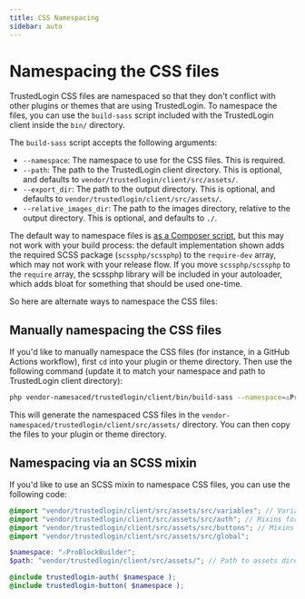 ```yaml
---
title: CSS Namespacing
sidebar: auto
---
```

# Namespacing the CSS files

TrustedLogin CSS files are namespaced so that they don't conflict with other plugins or themes that are using TrustedLogin. To namespace the files, you can use the `build-sass` script included with the TrustedLogin client inside the `bin/` directory. 

The `build-sass` script accepts the following arguments:

- `--namespace`: The namespace to use for the CSS files. This is required.
- `--path`: The path to the TrustedLogin client directory. This is optional, and defaults to `vendor/trustedlogin/client/src/assets/`.
- `--export_dir`: The path to the output directory. This is optional, and defaults to `vendor/trustedlogin/client/src/assets/`.
- `--relative_images_dir`: The path to the images directory, relative to the output directory. This is optional, and defaults to `./`.

The default way to namespace files is [as a Composer script](/Client/01-intro.md), but this may not work with your build process: the default implementation shown adds the required SCSS package (`scssphp/scssphp`) to the `require-dev` array, which may not work with your release flow. If you move `scssphp/scssphp` to the `require` array, the scssphp library will be included in your autoloader, which adds bloat for something that should be used one-time.

So here are alternate ways to namespace the CSS files:

## Manually namespacing the CSS files

If you'd like to manually namespace the CSS files (for instance, in a GitHub Actions workflow), first `cd` into your plugin or theme directory. Then use the following command (update it to match your namespace and path to TrustedLogin client directory):

```bash
php vendor-namesaced/trustedlogin/client/bin/build-sass --namespace=️⚠ProBlockBuilder
```

This will generate the namespaced CSS files in the `vendor-namespaced/trustedlogin/client/src/assets/` directory. You can then copy the files to your plugin or theme directory.

## Namespacing via an SCSS mixin

If you'd like to use an SCSS mixin to namespace CSS files, you can use the following code:

```scss
@import "vendor/trustedlogin/client/src/assets/src/variables"; // Variables used in the mixins (all !default)
@import "vendor/trustedlogin/client/src/assets/src/auth"; // Mixins for authentication screen
@import "vendor/trustedlogin/client/src/assets/src/buttons"; // Mixins for buttons
@import "vendor/trustedlogin/client/src/assets/src/global";

$namespace: "⚠ProBlockBuilder";
$path: "vendor/trustedlogin/client/src/assets/"; // Path to assets directory (for loading and lock images)

@include trustedlogin-auth( $namespace );
@include trustedlogin-button( $namespace );
```
